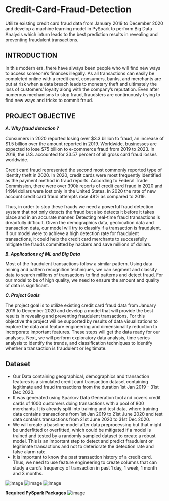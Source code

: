 # Credit-Card-Fraud-Detection
Utilize existing credit card fraud data from January 2019 to December 2020 and develop a machine learning model in PySpark to perform Big Data Analysis which inturn leads to the best prediction results in revealing and preventing fraudulent transactions.

## INTRODUCTION
In this modern era, there have always been people who 
will find new ways to access someone’s finances illegally. As
all transactions can easily be completed online with a credit
card, consumers, banks, and merchants are put at risk when
a data breach leads to monetary theft and ultimately the loss
of customers’ loyalty along with the company’s reputation.
Even after numerous mechanisms to stop fraud, fraudsters are
continuously trying to find new ways and tricks to commit
fraud.

## PROJECT OBJECTIVE

***A. Why fraud detection ?***

Consumers in 2020 reported losing over $3.3 billion to
fraud, an increase of $1.5 billion over the amount reported in
2019. Worldwide, businesses are expected to lose $75 billion
to e-commerce fraud from 2019 to 2023. In 2019, the U.S.
accounted for 33.57 percent of all gross card fraud losses
worldwide.

Credit card fraud represented the second most commonly
reported type of identity theft in 2020. In 2020, credit cards
were most frequently identified as the payment method in
fraud reports. According to Federal Trade Commission, there
were over 390k reports of credit card fraud in 2020 and
149M dollars were lost only in the United States. In 2020
the rate of new account credit card fraud attempts rose 48%
as compared to 2019.

Thus, in order to stop these frauds we need a powerful
fraud detection system that not only detects the fraud but
also detects it before it takes place and in an accurate manner.
Detecting real-time fraud transactions is dreadfully difficult.
Given the demographics data, geolocation data and transaction
data, our model will try to classify if a transaction
is fraudulent. If our model were to achieve a high detection
rate for fraudulent transactions, it could help the credit card
merchants to successfully mitigate the frauds committed by
hackers and save millions of dollars.

***B. Applications of ML and Big Data***

Most of the fraudulent transactions follow a similar pattern.
Using data mining and pattern recognition techniques,
we can segment and classify data to search millions of
transactions to find patterns and detect fraud. For our model
to be of high quality, we need to ensure the amount and
quality of data is significant.

***C. Project Goals***

The project goal is to utilize existing credit card fraud data
from January 2019 to December 2020 and develop a model
that will provide the best results in revealing and preventing
fraudulent transactions. For this objective the project will
be supported by results of data visualizations to explore the
data and feature engineering and dimensionality reduction to
incorporate important features. These steps will get the data
ready for our analyses. Next, we will perform exploratory data analysis, time series
analysis to identify the trends, and classification
techniques to identify whether a transaction is fraudulent or legitimate.

## Dataset

* Our Data containing geographical, demographics and transaction features is a simulated credit card transaction dataset containing legitimate and fraud transactions from the duration 1st Jan 2019 - 31st Dec 2020. 
* It was generated using Sparkov Data Generation tool and covers credit cards of 1000 customers doing transactions with a pool of 800 merchants. It is already split into training and test data, where training data contains transactions from 1st Jan 2019 to 21st June 2020 and test data contains transactions from 21st June 2020 to 31st Dec 2020. 
* We will create a baseline model after data preprocessing but that might be underfitted or overfitted, which could be mitigated if a model is trained and tested by a randomly sampled dataset to create a robust model. This is an important step to detect and predict fraudulent or legitimate transactions and not to deteriorate the detection rate and false alarm rate.
* It is important to know the past transaction history of a credit card. Thus, we need to use feature engineering to create columns that can study a card’s frequency of transaction in past 1 day, 1 week, 1 month and 3 months.

![image](https://user-images.githubusercontent.com/84480824/206971263-c89cb7ff-09a0-42f2-ac71-da595a6500d9.png)
![image](https://user-images.githubusercontent.com/84480824/206971292-895b758d-f654-41c4-ad3a-51ab7973f121.png)
![image](https://user-images.githubusercontent.com/84480824/206971323-0007837f-1c99-4c52-a242-fb5a29449f14.png)

**Required PySpark Packages**
![image](https://user-images.githubusercontent.com/84480824/206971426-b7a55e5a-3bd0-48a1-8cc0-faa80ea93742.png)

